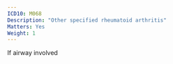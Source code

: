 ```yaml
---
ICD10: M068
Description: "Other specified rheumatoid arthritis"
Matters: Yes
Weight: 1
---
```

If airway involved
